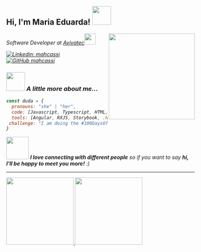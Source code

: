 <h2> Hi, I'm Maria Eduarda! <img src="https://media.giphy.com/media/mGcNjsfWAjY5AEZNw6/giphy.gif" width="50"></h2>
<img align='right' src="https://media.giphy.com/media/ieyl9zmCjO4b4t6qoY/giphy.gif" width="230">
<p><em>Software Developer at <a href="[https://www.avivatec.com.br/]">Avivatec</a><img src="https://media.giphy.com/media/fYSnHlufseco8Fh93Z/giphy.gif" width="30"></br></p>

[![Linkedin: mahcassi](https://img.shields.io/badge/-mahcassi-blue?style=flat-square&logo=Linkedin&logoColor=white&link=https://www.linkedin.com/in/thaianebraga/)](https://www.linkedin.com/in/maria-eduarda-cassiano/)
[![GitHub mahcassi](https://img.shields.io/github/followers/thaiane?label=follow&style=social)](https://github.com/mahcassi)


### <img src="https://media.giphy.com/media/VgCDAzcKvsR6OM0uWg/giphy.gif" width="50"> A little more about me...  

```javascript
const duda = {
  pronouns: "she" | "her",
  code: [Javascript, Typescript, HTML, CSS, C#, SCSS, SQL],
  tools: [Angular, RXJS, Storybook, .NET CORE, SQL SERVER],
 challenge: "I am doing the #100DaysOfCode challenge focused on react and typescript"
}
```

<img src="https://media.giphy.com/media/LnQjpWaON8nhr21vNW/giphy.gif" width="60"> <em><b>I love connecting with different people</b> so if you want to say <b>hi, I'll be happy to meet you more!</b> :)</em>

---



<div>
<a href="https://github.com/mahcassi">
<img height="180em" src="https://github-readme-stats.vercel.app/api/top-langs/?username=mahcassi&layout=compact&langs_count=7&theme=dracula"/>
<img height="180em" src="https://github-readme-stats.vercel.app/api?username=mahcassi&show_icons=true&theme=dracula&include_all_commits=true&count_private=true"/>
</div>

